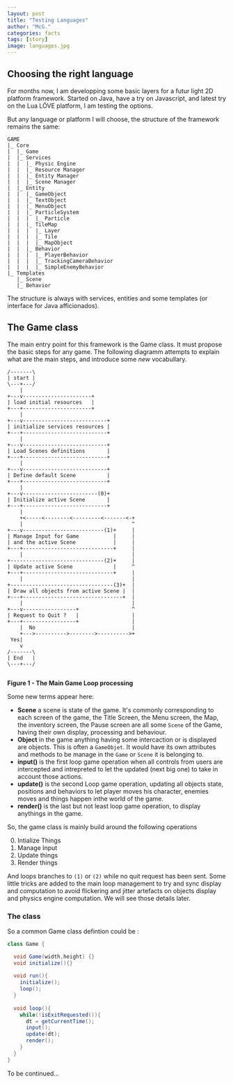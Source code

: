 ```yaml
---
layout: post
title: "Testing Languages"
author: "McG."
categories: facts
tags: [story]
image: languages.jpg
---
```


## Choosing the right language

For months now, I am developping some basic layers for a futur light 2D platform framework.
Started on Java, have a try on Javascript, and latest try on the Lua LÖVE platform, I am testing the options.

But any language or platform I will choose, the structure of the framework remains the same:

```text
GAME
|_ Core
|  |_ Game
|  |_ Services
|  |  |_ Physic Engine
|  |  |_ Resource Manager
|  |  |_ Entity Manager
|  |  |_ Scene Manager
|  |_ Entity
|  |  |_ GameObject
|  |  |_ TextObject
|  |  |_ MenuObject
|  |  |_ ParticleSystem
|  |  |  |_ Particle
|  |  |_ TileMap
|  |  |  |_ Layer
|  |  |  |_ Tile
|  |  |  |_ MapObject
|  |  |_ Behavior
|  |  |  |_ PlayerBehavior
|  |  |  |_ TrackingCameraBehavior
|  |  |  |_ SimpleEnemyBehavior
|_ Templates
   |_ Scene
   |_ Behavior
```

The structure is always with services, entities and some templates (or interface for Java afficionados).

## The Game class

The main entry point for this framework is the Game class.  It must propose the basic steps for any game.
The following diagramm attempts to explain what are the main steps, and introduce some *new* vocabullary.

```text
/-------\
| start |
\---+---/
    |
+---v----------------------+
| load initial resources   |
+---+----------------------+
    |
+---v---------------------------+
| initialize services resources |
+---+---------------------------+
    |
+---v---------------------------+
| Load Scenes definitions       |
+---+---------------------------+
    |
+---v---------------------------+
| Define default Scene          |
+---+---------------------------+
    |
+---v------------------------(0)+
| Initialize active Scene       |
+---+---------------------------+
    |
    +<-----<--------<---------<-------<-+
    |                                   ^
+---v--------------------------(1)+     |
| Manage Input for Game           |     |
| and the active Scene            |     |
+---+-----------------------------+     |
    |                                   |
+------------------------------(2)+     |
| Update active Scene             |     ^
+---+-----------------------------+     |
    |                                   |
+---------------------------------(3)+  |
| Draw all objects from active Scene |  |
+---+--------------------------------+  |
    |                                   |
+---v-----------------+                 ^
| Request to Quit ?   |                 |
+---+-----------------+                 |
    |  No                               |
    +--->---------->-------->---------->+
 Yes|
    v
/-------\
| End   |
\---+---/
    
```
__Figure 1 - The Main Game Loop processing__

Some new terms appear here:

- **Scene** a scene is state of the game.  It's commonly corresponding to each screen of the game, 
the Title Screen, the Menu screen, the Map, the inventory screen, the Pause screen are all some `Scene`
of the Game, having their own display, processing and behaviour.
- **Object** in the game anything having some intercaction or is displayed are objects. This is often a
`GameObjet`. It would have its own attributes and methods to be manage in the `Game` or `Scene` it is belonging to.
- **input()** is the first loop game operation when all controls from users are intercepted and intrepreted to let
the updated (next big one) to take in account those actions.
- **update()** is the second Loop game operation, updating all objects state, positions and behaviors to let player 
moves his character, enemies moves and things happen inthe world of the game. 
- **render()** is the last but not least loop game operation, to display anythings in the game.

So, the game class is mainly build around the following operations

0. Intialize Things
1. Manage Input
2. Update things
3. Render things

And loops branches to `(1)` or `(2)` while no quit request has been sent. Some little tricks are added to the main loop management to 
try and sync display and computation to avoid flickering and jitter artefacts on objects display and physics engine computation. 
We will see those details later.

### The class

So a common Game class defintion could be :

```Java
class Game {

  void Game(width,height) {}
  void initialize(){}
 
  void run(){
    initialize();
    loop();
  }
  
  void loop(){
    while(!isExitRequested()){
      dt = getCurrentTime();
      input();
      update(dt);
      render();
    }
  }
}
```

To be continued...

